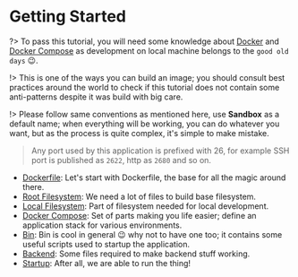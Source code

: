 # Getting Started

?> To pass this tutorial, you will need some knowledge about [Docker](https://docs.docker.com/) and
[Docker Compose](https://docs.docker.com/compose/) as development on local machine belongs to the
`good old days` :wink:.

!> This is one of the ways you can build an image; you should consult best practices around the world to
check if this tutorial does not contain some anti-patterns despite it was build with big care. 

!> Please follow same conventions as mentioned here, use **Sandbox** as a default name; when everything will
be working, you can do whatever you want, but as the process is quite complex, it's simple to make mistake.

> Any port used by this application is prefixed with 26, for example SSH port is published as `2622`, http as
`2680` and so on.

* [Dockerfile](/getting-started/dockerfile): Let's start with Dockerfile, the base for all the magic around there.
* [Root Filesystem](/getting-started/rootfs): We need a lot of files to build base filesystem.
* [Local Filesystem](/getting-started/localfs): Part of filesystem needed for local development.
* [Docker Compose](/getting-started/docker-compose): Set of parts making you life easier; define an application stack for
various environments.
* [Bin](/getting-started/bin): Bin is cool in general :wink: why not to have one too; it contains some useful scripts used
to startup the application.
* [Backend](/getting-started/backend): Some files required to make backend stuff working. 
* [Startup](/getting-started/startup): After all, we are able to run the thing!
